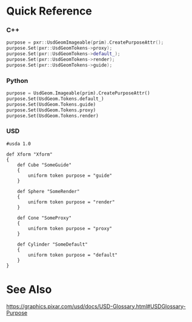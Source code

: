 # Quick Reference
### C++
```cpp
purpose = pxr::UsdGeomImageable(prim).CreatePurposeAttr();
purpose.Set(pxr::UsdGeomTokens->proxy);
purpose.Set(pxr::UsdGeomTokens->default_);
purpose.Set(pxr::UsdGeomTokens->render);
purpose.Set(pxr::UsdGeomTokens->guide);
```


### Python
```python
purpose = UsdGeom.Imageable(prim).CreatePurposeAttr()
purpose.Set(UsdGeom.Tokens.default_)
purpose.Set(UsdGeom.Tokens.guide)
purpose.Set(UsdGeom.Tokens.proxy)
purpose.Set(UsdGeom.Tokens.render)
```


### USD
```usda
#usda 1.0

def Xform "Xform"
{
    def Cube "SomeGuide"
    {
        uniform token purpose = "guide"
    }

    def Sphere "SomeRender"
    {
        uniform token purpose = "render"
    }

    def Cone "SomeProxy"
    {
        uniform token purpose = "proxy"
    }

    def Cylinder "SomeDefault"
    {
        uniform token purpose = "default"
    }
}
```


# See Also
https://graphics.pixar.com/usd/docs/USD-Glossary.html#USDGlossary-Purpose
